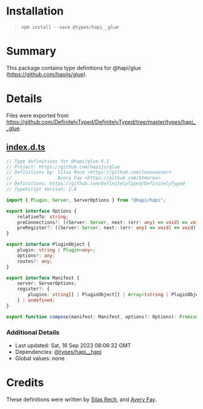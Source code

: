 # Installation
> `npm install --save @types/hapi__glue`

# Summary
This package contains type definitions for @hapi/glue (https://github.com/hapijs/glue).

# Details
Files were exported from https://github.com/DefinitelyTyped/DefinitelyTyped/tree/master/types/hapi__glue.
## [index.d.ts](https://github.com/DefinitelyTyped/DefinitelyTyped/tree/master/types/hapi__glue/index.d.ts)
````ts
// Type definitions for @hapi/glue 6.1
// Project: https://github.com/hapijs/glue
// Definitions by: Silas Rech <https://github.com/lenovouser>
//                 Avery Fay <https://github.com/btmorex>
// Definitions: https://github.com/DefinitelyTyped/DefinitelyTyped
// TypeScript Version: 2.8

import { Plugin, Server, ServerOptions } from "@hapi/hapi";

export interface Options {
    relativeTo: string;
    preConnections?: ((Server: Server, next: (err: any) => void) => void) | undefined;
    preRegister?: ((Server: Server, next: (err: any) => void) => void) | undefined;
}

export interface PluginObject {
    plugin: string | Plugin<any>;
    options?: any;
    routes?: any;
}

export interface Manifest {
    server: ServerOptions;
    register?: {
        plugins: string[] | PluginObject[] | Array<(string | PluginObject)>;
    } | undefined;
}

export function compose(manifest: Manifest, options?: Options): Promise<Server>;

````

### Additional Details
 * Last updated: Sat, 16 Sep 2023 08:06:32 GMT
 * Dependencies: [@types/hapi__hapi](https://npmjs.com/package/@types/hapi__hapi)
 * Global values: none

# Credits
These definitions were written by [Silas Rech](https://github.com/lenovouser), and [Avery Fay](https://github.com/btmorex).
